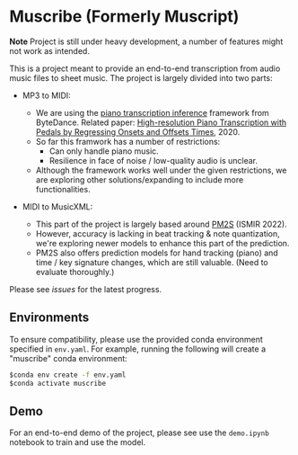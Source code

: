 # Muscribe (Formerly Muscript)

**Note** Project is still under heavy development, a number of features might not work as intended. 

This is a project meant to provide an end-to-end transcription from audio music files to sheet music. The project is largely divided into two parts:

- MP3 to MIDI: 
    - We are using the [piano transcription inference](https://github.com/qiuqiangkong/piano_transcription_inference) framework from ByteDance. Related paper: [High-resolution Piano Transcription with Pedals by Regressing Onsets and Offsets Times](https://arxiv.org/abs/2010.01815), 2020.
    - So far this framwork has a number of restrictions:
        - Can only handle piano music.
        - Resilience in face of noise / low-quality audio is unclear.
    - Although the framework works well under the given restrictions, we are exploring other solutions/expanding to include more functionalities.

- MIDI to MusicXML:
    - This part of the project is largely based around [PM2S](https://cheriell.github.io/research/PM2S/) (ISMIR 2022).
    - However, accuracy is lacking in beat tracking & note quantization, we're exploring newer models to enhance this part of the prediction.
    - PM2S also offers prediction models for hand tracking (piano) and time / key signature changes, which are still valuable. (Need to evaluate thoroughly.)

Please see *issues* for the latest progress.

## Environments

To ensure compatibility, please use the provided conda environment specified in ```env.yaml```. For example, running the following will create a "muscribe" conda environment:

```cmd
$conda env create -f env.yaml
$conda activate muscribe
```

## Demo

For an end-to-end demo of the project, please see use the ```demo.ipynb``` notebook to train and use the model.

